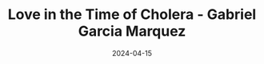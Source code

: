 ---
title:  "Love in the Time of Cholera - Gabriel Garcia Marquez"
tags: ["books"]
showTags: true
date: 2024-04-15
---
